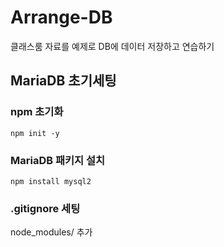 # Arrange-DB
클래스룸 자료를 예제로 DB에 데이터 저장하고 연습하기

## MariaDB 초기세팅
### npm 초기화
```
npm init -y
```

### MariaDB 패키지 설치
```
npm install mysql2
```

### .gitignore 세팅
node_modules/ 추가